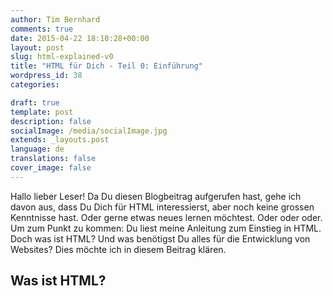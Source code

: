 ```yaml
---
author: Tim Bernhard
comments: true
date: 2015-04-22 18:10:28+00:00
layout: post
slug: html-explained-v0
title: "HTML für Dich - Teil 0: Einführung"
wordpress_id: 38
categories:

draft: true
template: post
description: false
socialImage: /media/socialImage.jpg
extends: _layouts.post
language: de
translations: false
cover_image: false
---
```


Hallo lieber Leser! Da Du diesen Blogbeitrag aufgerufen hast, gehe ich davon aus, dass Du Dich für HTML interessierst, aber noch keine grossen Kenntnisse hast. Oder gerne etwas neues lernen möchtest. Oder oder oder. Um zum Punkt zu kommen: Du liest meine Anleitung zum Einstieg in HTML. Doch was ist HTML? Und was benötigst Du alles für die Entwicklung von Websites? Dies möchte ich in diesem Beitrag klären.

## Was ist HTML?
